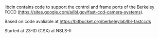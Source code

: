 libcin contains code to support the control and frame ports of the
Berkeley FCCD (https://sites.google.com/a/lbl.gov/fast-ccd-camera-systems).

Based on code avaliable at https://bitbucket.org/berkeleylab/lbl-fastccds

Started at 23-ID (CSX) at NSLS-II
